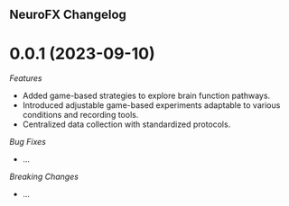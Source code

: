 ## NeuroFX Changelog

<a name="0.0.1"></a>
# 0.0.1 (2023-09-10)

*Features*
* Added game-based strategies to explore brain function pathways.
* Introduced adjustable game-based experiments adaptable to various conditions and recording tools.
* Centralized data collection with standardized protocols.

*Bug Fixes*
* ...

*Breaking Changes*
* ...
